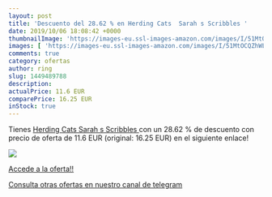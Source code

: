 ```yaml
---
layout: post
title: 'Descuento del 28.62 % en Herding Cats  Sarah s Scribbles '
date: 2019/10/06 18:08:42 +0000
thumbnailImage: 'https://images-eu.ssl-images-amazon.com/images/I/51MtOCQZhWL._SL200_.jpg'
images: [ 'https://images-eu.ssl-images-amazon.com/images/I/51MtOCQZhWL._SL200_.jpg' ]
comments: true
category: ofertas
author: ring
slug: 1449489788
description:
actualPrice: 11.6 EUR
comparePrice: 16.25 EUR
inStock: true
---
```


Tienes [Herding Cats  Sarah s Scribbles ](https://www.amazon.com/dp/1449489788/?tag=redken08-20) con un 28.62 % de descuento con precio de oferta de 11.6 EUR (original: 16.25 EUR) en el siguiente enlace!

[![](https://images-eu.ssl-images-amazon.com/images/I/51MtOCQZhWL._SL200_.jpg)](https://www.amazon.com/dp/1449489788/?tag=redken08-20)

[Accede a la oferta!!](https://www.amazon.com/dp/1449489788/?tag=redken08-20)

[Consulta otras ofertas en nuestro canal de telegram](https://t.me/s/ofertas25)
